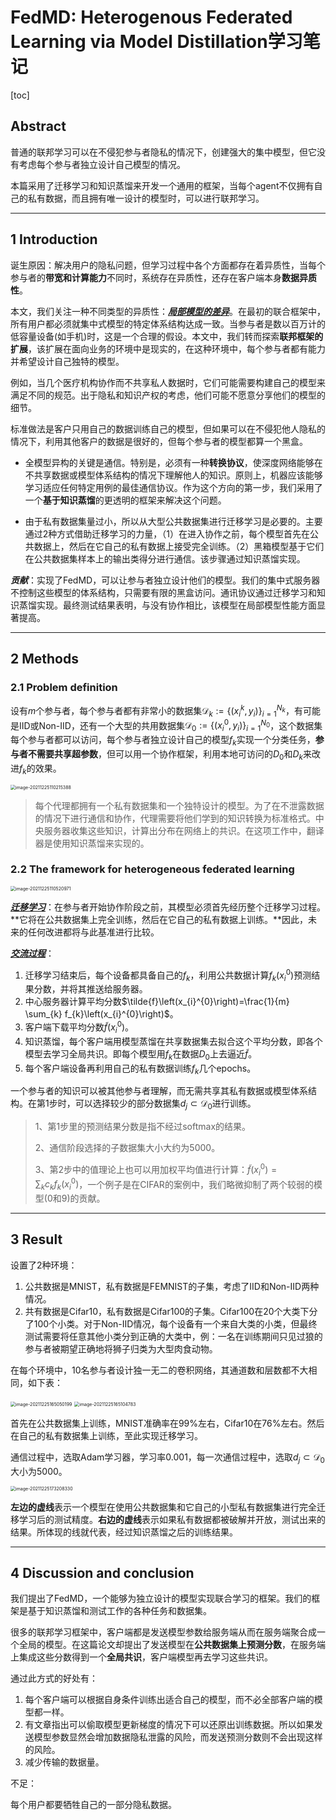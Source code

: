 # FedMD: Heterogenous Federated Learning via Model Distillation学习笔记

[toc]

## Abstract

普通的联邦学习可以在不侵犯参与者隐私的情况下，创建强大的集中模型，但它没有考虑每个参与者独立设计自己模型的情况。

本篇采用了迁移学习和知识蒸馏来开发一个通用的框架，当每个agent不仅拥有自己的私有数据，而且拥有唯一设计的模型时，可以进行联邦学习。

---

## 1 Introduction

诞生原因：解决用户的隐私问题，但学习过程中各个方面都存在着异质性，当每个参与者的**带宽和计算能力**不同时，系统存在异质性，还存在客户端本身**数据异质性**。

本文，我们关注一种不同类型的异质性：**<u>*局部模型的差异*</u>**。在最初的联合框架中，所有用户都必须就集中式模型的特定体系结构达成一致。当参与者是数以百万计的低容量设备(如手机)时，这是一个合理的假设。本文中，我们转而探索**联邦框架的扩展**，该扩展在面向业务的环境中是现实的，在这种环境中，每个参与者都有能力并希望设计自己独特的模型。

例如，当几个医疗机构协作而不共享私人数据时，它们可能需要构建自己的模型来满足不同的规范。出于隐私和知识产权的考虑，他们可能不愿意分享他们的模型的细节。

标准做法是客户只用自己的数据训练自己的模型，但如果可以在不侵犯他人隐私的情况下，利用其他客户的数据是很好的，但每个参与者的模型都算一个黑盒。

- 全模型异构的关键是通信。特别是，必须有一种**转换协议**，使深度网络能够在不共享数据或模型体系结构的情况下理解他人的知识。原则上，机器应该能够学习适应任何特定用例的最佳通信协议。作为这个方向的第一步，我们采用了一个**基于知识蒸馏**的更透明的框架来解决这个问题。

- 由于私有数据集量过小，所以从大型公共数据集进行迁移学习是必要的。主要通过2种方式借助迁移学习的力量，（1）在进入协作之前，每个模型首先在公共数据上，然后在它自己的私有数据上接受完全训练。（2）黑箱模型基于它们在公共数据集样本上的输出类得分进行通信。该步骤通过知识蒸馏实现。

***贡献***：实现了FedMD，可以让参与者独立设计他们的模型。我们的集中式服务器不控制这些模型的体系结构，只需要有限的黑盒访问。通讯协议通过迁移学习和知识蒸馏实现。最终测试结果表明，与没有协作相比，该模型在局部模型性能方面显著提高。

---

## 2 Methods

### 2.1 Problem definition

设有$m$个参与者，每个参与者都有非常小的数据集$\mathcal{D}_{k}:=\left\{\left(x_{i}^{k}, y_{i}\right)\right\}_{i=1}^{N_{k}}$，有可能是IID或Non-IID，还有一个大型的共用数据集$\mathcal{D}_{0}:=\left\{\left(x_{i}^{0}, y_{i}\right)\right\}_{i=1}^{N_{0}}$，这个数据集每个参与者都可以访问，每个参与者独立设计自己的模型$f_k$实现一个分类任务，**参与者不需要共享超参数**，但可以用一个协作框架，利用本地可访问的$D_0$和$D_k$来改进$f_k$的效果。

<img src="FedMD：基于模型蒸馏的异构联合学习/image-20211225110215388.png" alt="image-20211225110215388" style="zoom:50%;" />

> 每个代理都拥有一个私有数据集和一个独特设计的模型。为了在不泄露数据的情况下进行通信和协作，代理需要将他们学到的知识转换为标准格式。中央服务器收集这些知识，计算出分布在网络上的共识。在这项工作中，翻译器是使用知识蒸馏来实现的。

### 2.2 The framework for heterogeneous federated learning

<img src="FedMD：基于模型蒸馏的异构联合学习/image-20211225110520971.png" alt="image-20211225110520971" style="zoom:50%;" />

**<u>*迁移学习*</u>**：在参与者开始协作阶段之前，其模型必须首先经历整个迁移学习过程。**它将在公共数据集上完全训练，然后在它自己的私有数据上训练。**因此，未来的任何改进都将与此基准进行比较。

***<u>交流过程</u>***：

1. 迁移学习结束后，每个设备都具备自己的$f_k$，利用公共数据计算$f_k(x_i^0)$预测结果分数，并将其推送给服务器。
2. 中心服务器计算平均分数$\tilde{f}\left(x_{i}^{0}\right)=\frac{1}{m} \sum_{k} f_{k}\left(x_{i}^{0}\right)$。
3. 客户端下载平均分数$\tilde{f}\left(x_{i}^{0}\right)$。
4. 知识蒸馏，每个客户端用模型蒸馏在共享数据集去拟合这个平均分数，即各个模型去学习全局共识。即每个模型用$f_k$在数据$D_0$上去逼近$\tilde{f}$。
5. 每个客户端设备再利用自己的私有数据训练$f_k$几个epochs。

一个参与者的知识可以被其他参与者理解，而无需共享其私有数据或模型体系结构。在第1步时，可以选择较少的部分数据集$d_{j} \subset \mathcal{D}_{0}$进行训练。

> 1、第1步里的预测结果分数是指不经过softmax的结果。
>
> 2、通信阶段选择的子数据集大小大约为5000。
>
> 3、第2步中的值理论上也可以用加权平均值进行计算：$\tilde{f}\left(x_{i}^{0}\right)=\sum_{k} c_{k} f_{k}\left(x_{i}^{0}\right)$，一个例子是在CIFAR的案例中，我们略微抑制了两个较弱的模型(0和9)的贡献。

---

## 3 Result

设置了2种环境：

1. 公共数据是MNIST，私有数据是FEMNIST的子集，考虑了IID和Non-IID两种情况。
2. 共有数据是Cifar10，私有数据是Cifar100的子集。Cifar100在20个大类下分了100个小类。对于Non-IID情况，每个设备有一个来自大类的小类，但最终测试需要将任意其他小类分到正确的大类中，例：一名在训练期间只见过狼的参与者被期望正确地将狮子归类为大型肉食动物。

在每个环境中，10名参与者设计独一无二的卷积网络，其通道数和层数都不大相同，如下表：

<img src="FedMD：基于模型蒸馏的异构联合学习/image-20211225165050199.png" alt="image-20211225165050199" style="zoom:50%;" />

<img src="FedMD：基于模型蒸馏的异构联合学习/image-20211225165104783.png" alt="image-20211225165104783" style="zoom:50%;" />

首先在公共数据集上训练，MNIST准确率在99%左右，Cifar10在76%左右。然后在自己的私有数据集上训练，至此实现迁移学习。

通信过程中，选取Adam学习器，学习率0.001，每一次通信过程中，选取$d_{j} \subset \mathcal{D}_{0}$大小为5000。

<img src="FedMD：基于模型蒸馏的异构联合学习/image-20211225173208330.png" alt="image-20211225173208330" style="zoom:50%;" />

**左边的虚线**表示一个模型在使用公共数据集和它自己的小型私有数据集进行完全迁移学习后的测试精度。**右边的虚线**表示如果私有数据都被破解并开放，测试出来的结果。所体现的线就代表，经过知识蒸馏之后的训练结果。

---

## 4 Discussion and conclusion

我们提出了FedMD，一个能够为独立设计的模型实现联合学习的框架。我们的框架是基于知识蒸馏和测试工作的各种任务和数据集。

很多的联邦学习框架中，客户端都是发送模型参数给服务端从而在服务端聚合成一个全局的模型。在这篇论文却提出了发送模型在**公共数据集上预测分数**，在服务端上集成这些分数得到一个**全局共识**，客户端模型再去学习这些共识。

通过此方式的好处有：

1. 每个客户端可以根据自身条件训练出适合自己的模型，而不必全部客户端的模型都一样。
2. 有文章指出可以偷取模型更新梯度的情况下可以还原出训练数据。所以如果发送模型参数显然会增加数据隐私泄露的风险，而发送预测分数则不会出现这样的风险。
3. 减少传输的数据量。

不足：

每个用户都要牺牲自己的一部分隐私数据。